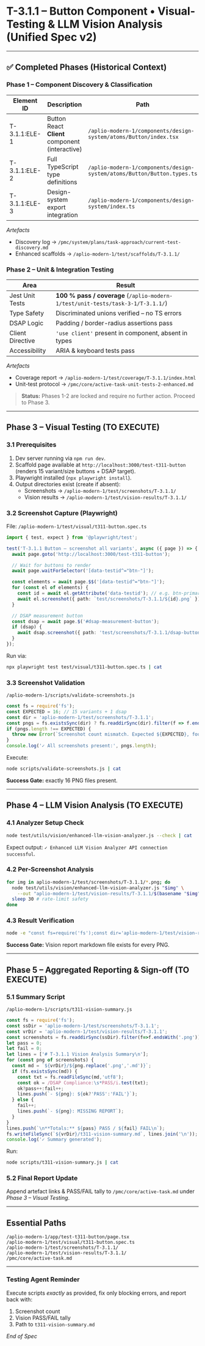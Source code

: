 # T-3.1.1 – Button Component • Visual-Testing & LLM Vision Analysis (Unified Spec v2)

---

## ✅ Completed Phases (Historical Context)

### Phase 1 – Component Discovery & Classification
| Element ID | Description | Path |
|------------|-------------|------|
| T-3.1.1:ELE-1 | Button React **Client** component (interactive) | `/aplio-modern-1/components/design-system/atoms/Button/index.tsx` |
| T-3.1.1:ELE-2 | Full TypeScript type definitions | `/aplio-modern-1/components/design-system/atoms/Button/Button.types.ts` |
| T-3.1.1:ELE-3 | Design-system export integration | `/aplio-modern-1/components/design-system/index.ts` |

*Artefacts*
- Discovery log → `/pmc/system/plans/task-approach/current-test-discovery.md`
- Enhanced scaffolds → `/aplio-modern-1/test/scaffolds/T-3.1.1/`

### Phase 2 – Unit & Integration Testing
| Area | Result |
|------|--------|
| Jest Unit Tests | **100 % pass / coverage** (`/aplio-modern-1/test/unit-tests/task-3-1/T-3.1.1/`) |
| Type Safety | Discriminated unions verified – no TS errors |
| DSAP Logic | Padding / border-radius assertions pass |
| Client Directive | `'use client'` present in component, absent in types |
| Accessibility | ARIA & keyboard tests pass |

*Artefacts*
- Coverage report → `/aplio-modern-1/test/coverage/T-3.1.1/index.html`
- Unit-test protocol → `/pmc/core/active-task-unit-tests-2-enhanced.md`

> **Status:** Phases 1-2 are locked and require no further action. Proceed to Phase 3.

---

## Phase 3 – Visual Testing (TO EXECUTE)

### 3.1 Prerequisites
1. Dev server running via `npm run dev`.
2. Scaffold page available at `http://localhost:3000/test-t311-button` (renders 15 variant/size buttons + DSAP target).
3. Playwright installed (`npx playwright install`).
4. Output directories exist (create if absent):
   - Screenshots → `/aplio-modern-1/test/screenshots/T-3.1.1/`
   - Vision results → `/aplio-modern-1/test/vision-results/T-3.1.1/`

### 3.2 Screenshot Capture (Playwright)
File: `/aplio-modern-1/test/visual/t311-button.spec.ts`

```ts
import { test, expect } from '@playwright/test';

test('T-3.1.1 Button – screenshot all variants', async ({ page }) => {
  await page.goto('http://localhost:3000/test-t311-button');

  // Wait for buttons to render
  await page.waitForSelector('[data-testid^="btn-"]');

  const elements = await page.$$('[data-testid^="btn-"]');
  for (const el of elements) {
    const id = await el.getAttribute('data-testid'); // e.g. btn-primary-medium
    await el.screenshot({ path: `test/screenshots/T-3.1.1/${id}.png` });
  }

  // DSAP measurement button
  const dsap = await page.$('#dsap-measurement-button');
  if (dsap) {
    await dsap.screenshot({ path: 'test/screenshots/T-3.1.1/dsap-button.png' });
  }
});
```

Run via:
```bash
npx playwright test test/visual/t311-button.spec.ts | cat
```

### 3.3 Screenshot Validation
`/aplio-modern-1/scripts/validate-screenshots.js`

```js
const fs = require('fs');
const EXPECTED = 16; // 15 variants + 1 dsap
const dir = 'aplio-modern-1/test/screenshots/T-3.1.1';
const pngs = fs.existsSync(dir) ? fs.readdirSync(dir).filter(f => f.endsWith('.png')) : [];
if (pngs.length !== EXPECTED) {
  throw new Error(`Screenshot count mismatch. Expected ${EXPECTED}, found ${pngs.length}`);
}
console.log('✓ All screenshots present:', pngs.length);
```

Execute:
```bash
node scripts/validate-screenshots.js | cat
```

**Success Gate:** exactly 16 PNG files present.

---

## Phase 4 – LLM Vision Analysis (TO EXECUTE)

### 4.1 Analyzer Setup Check
```bash
node test/utils/vision/enhanced-llm-vision-analyzer.js --check | cat
```
Expect output: `✓ Enhanced LLM Vision Analyzer API connection successful`.

### 4.2 Per-Screenshot Analysis
```bash
for img in aplio-modern-1/test/screenshots/T-3.1.1/*.png; do
  node test/utils/vision/enhanced-llm-vision-analyzer.js "$img" \
    --out "aplio-modern-1/test/vision-results/T-3.1.1/$(basename "$img" .png).md" | cat
  sleep 30 # rate-limit safety
done
```

### 4.3 Result Verification
```bash
node -e "const fs=require('fs');const dir='aplio-modern-1/test/vision-results/T-3.1.1';const imgs=fs.readdirSync('aplio-modern-1/test/screenshots/T-3.1.1').filter(f=>f.endsWith('.png'));const reports=fs.existsSync(dir)?fs.readdirSync(dir):[];if(reports.length!==imgs.length)throw new Error('Vision report count mismatch');console.log('✓ Vision reports generated for all screenshots');" | cat
```

**Success Gate:** Vision report markdown file exists for every PNG.

---

## Phase 5 – Aggregated Reporting & Sign-off (TO EXECUTE)

### 5.1 Summary Script
`/aplio-modern-1/scripts/t311-vision-summary.js`
```js
const fs = require('fs');
const ssDir = 'aplio-modern-1/test/screenshots/T-3.1.1';
const vrDir = 'aplio-modern-1/test/vision-results/T-3.1.1';
const screenshots = fs.readdirSync(ssDir).filter(f=>f.endsWith('.png'));
let pass = 0;
let fail = 0;
let lines = ['# T-3.1.1 Vision Analysis Summary\n'];
for (const png of screenshots) {
  const md = `${vrDir}/${png.replace('.png','.md')}`;
  if (fs.existsSync(md)) {
    const txt = fs.readFileSync(md,'utf8');
    const ok = /DSAP Compliance:\s*PASS/i.test(txt);
    ok?pass++:fail++;
    lines.push(`- ${png}: ${ok?'PASS':'FAIL'}`);
  } else {
    fail++;
    lines.push(`- ${png}: MISSING REPORT`);
  }
}
lines.push(`\n**Totals:** ${pass} PASS / ${fail} FAIL\n`);
fs.writeFileSync(`${vrDir}/t311-vision-summary.md`, lines.join('\n'));
console.log('✓ Summary generated');
```
Run:
```bash
node scripts/t311-vision-summary.js | cat
```

### 5.2 Final Report Update
Append artefact links & PASS/FAIL tally to `/pmc/core/active-task.md` under *Phase 3 – Visual Testing*.

---

## Essential Paths
```
/aplio-modern-1/app/test-t311-button/page.tsx
/aplio-modern-1/test/visual/t311-button.spec.ts
/aplio-modern-1/test/screenshots/T-3.1.1/
/aplio-modern-1/test/vision-results/T-3.1.1/
/pmc/core/active-task.md
```

---

### Testing Agent Reminder
Execute scripts *exactly* as provided, fix only blocking errors, and report back with:
1. Screenshot count
2. Vision PASS/FAIL tally
3. Path to `t311-vision-summary.md`

*End of Spec*
